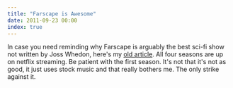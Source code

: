 ```yaml
---
title: "Farscape is Awesome"
date: 2011-09-23 00:00
index: true
---
```


In case you need reminding why Farscape is arguably the best sci-fi show not written by Joss Whedon, here's my [old article](http://atteroignorantiam.blogspot.com/2011/02/why-farscape-is-awesome.html). All four seasons are up on netflix streaming. Be patient with the first season. It's not that it's not as good, it just uses stock music and that really bothers me. The only strike against it.

<!-- more -->
